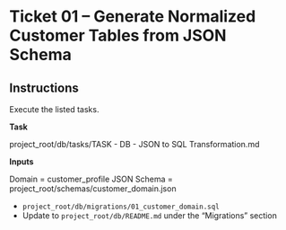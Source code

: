# Ticket 01 – Generate Normalized Customer Tables from JSON Schema

## Instructions

Execute the listed tasks.

**Task**

project_root/db/tasks/TASK - DB - JSON to SQL Transformation.md


**Inputs**

Domain = customer_profile
JSON Schema = project_root/schemas/customer_domain.json


* `project_root/db/migrations/01_customer_domain.sql`
* Update to `project_root/db/README.md` under the “Migrations” section

